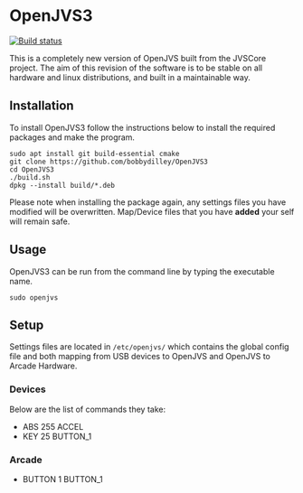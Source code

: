 # OpenJVS3
[![Build status](https://github.com/bobbydilley/OpenJVS3/workflows/Build/badge.svg?branch=master)](https://github.com/bobbydilley/OpenJVS3/actions?query=branch%3Amaster)

This is a completely new version of OpenJVS built from the JVSCore project. The aim of this revision of the software is to be stable on all hardware and linux distributions, and built in a maintainable way.

## Installation

To install OpenJVS3 follow the instructions below to install the required packages and make the program.

```
sudo apt install git build-essential cmake
git clone https://github.com/bobbydilley/OpenJVS3
cd OpenJVS3
./build.sh
dpkg --install build/*.deb
```

Please note when installing the package again, any settings files you have modified will be overwritten. Map/Device files that you have __added__ your self will remain safe.

## Usage

OpenJVS3 can be run from the command line by typing the executable name.

```
sudo openjvs
```

## Setup

Settings files are located in `/etc/openjvs/` which contains the global config file and both mapping from USB devices to OpenJVS and OpenJVS to Arcade Hardware.

### Devices

Below are the list of commands they take:

- ABS 255 ACCEL
- KEY 25 BUTTON_1

### Arcade

- BUTTON 1 BUTTON_1
